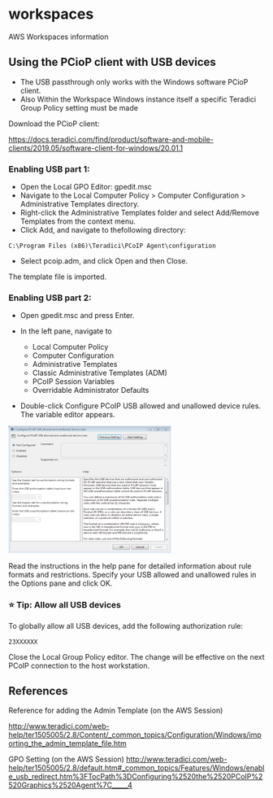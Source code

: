 # workspaces
AWS Workspaces information

## Using the PCioP client with USB devices

* The USB passthrough only works with the Windows software PCioP client.
* Also Within the Workspace Windows instance itself a specific Teradici Group Policy setting must be made

Download the PCioP client:

https://docs.teradici.com/find/product/software-and-mobile-clients/2019.05/software-client-for-windows/20.01.1

### Enabling USB part 1:

* Open the Local GPO Editor: gpedit.msc 
* Navigate to the Local Computer Policy > Computer Configuration > Administrative Templates directory.
* Right-click the Administrative Templates folder and select Add/Remove Templates from the context menu.
* Click Add, and navigate to thefollowing directory:
```
C:\Program Files (x86)\Teradici\PCoIP Agent\configuration
```
* Select pcoip.adm, and click Open and then Close.

The template file is imported.


### Enabling USB part 2:

* Open gpedit.msc and press Enter.
* In the left pane, navigate to
  * Local Computer Policy
  - Computer Configuration
  - Administrative Templates
  - Classic Administrative Templates (ADM)
  - PCoIP Session Variables
  - Overridable Administrator Defaults

* Double-click Configure PCoIP USB allowed and unallowed device rules. The variable editor appears.

[//]: # (Pull in image this way to control size in markdown)
<img width="320" height="250" src="https://github.com/awsandy/workspaces/raw/master/img/configure-usb-devices.png" />


Read the instructions in the help pane for detailed information about rule formats and restrictions.
Specify your USB allowed and unallowed rules in the Options pane and click OK.

### :star: Tip: Allow all USB devices
To globally allow all USB devices, add the following authorization rule:
```
23XXXXXX
```

Close the Local Group Policy editor.
The change will be effective on the next PCoIP connection to the host workstation.


## References

Reference for adding the Admin Template (on the AWS Session)

http://www.teradici.com/web-help/ter1505005/2.8/Content/_common_topics/Configuration/Windows/importing_the_admin_template_file.htm

GPO Setting (on the AWS Session)
http://www.teradici.com/web-help/ter1505005/2.8/default.htm#_common_topics/Features/Windows/enable_usb_redirect.htm%3FTocPath%3DConfiguring%2520the%2520PCoIP%2520Graphics%2520Agent%7C_____4
